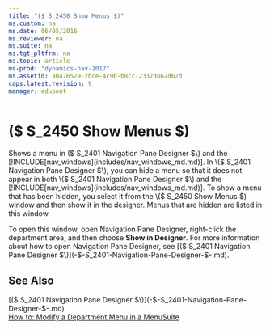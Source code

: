 ```yaml
---
title: "($ S_2450 Show Menus $)"
ms.custom: na
ms.date: 06/05/2016
ms.reviewer: na
ms.suite: na
ms.tgt_pltfrm: na
ms.topic: article
ms-prod: "dynamics-nav-2017"
ms.assetid: a0476529-2bce-4c9b-b8cc-2337d862d62d
caps.latest.revision: 9
manager: edupont
---
```

# ($ S_2450 Show Menus $)
Shows a menu in \($ S\_2401 Navigation Pane Designer $\) and the [!INCLUDE[nav_windows](includes/nav_windows_md.md)]. In \($ S\_2401 Navigation Pane Designer $\), you can hide a menu so that it does not appear in both \($ S\_2401 Navigation Pane Designer $\) and the [!INCLUDE[nav_windows](includes/nav_windows_md.md)]. To show a menu that has been hidden, you select it from the \($ S\_2450 Show Menus $\) window and then show it in the designer. Menus that are hidden are listed in this window.  
  
 To open this window, open Navigation Pane Designer, right\-click the department area, and then choose **Show in Designer**. For more information about how to open Navigation Pane Designer, see [\($ S\_2401 Navigation Pane Designer $\)](-$-S_2401-Navigation-Pane-Designer-$-.md).  
  
## See Also  
 [\($ S\_2401 Navigation Pane Designer $\)](-$-S_2401-Navigation-Pane-Designer-$-.md)   
 [How to: Modify a Department Menu in a MenuSuite](../Topic/How%20to:%20Modify%20a%20Department%20Menu%20in%20a%20MenuSuite.md)